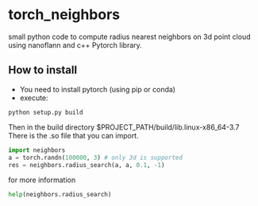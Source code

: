 # torch_neighbors
small python code to compute radius nearest neighbors on 3d point cloud using nanoflann and  c++ Pytorch library.

## How to install
- You need to install pytorch (using pip or conda)
- execute:
```
python setup.py build
```

Then in the build directory $PROJECT_PATH/build/lib.linux-x86_64-3.7 There is the .so file that you can import.
```python
import neighbors
a = torch.randn(100000, 3) # only 3d is supported
res = neighbors.radius_search(a, a, 0.1, -1)
```
for more information
```python
help(neighbors.radius_search)
```
